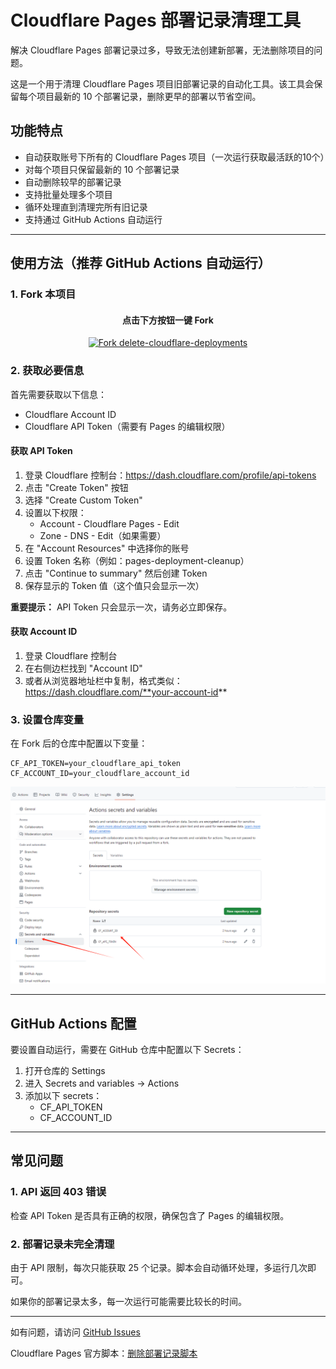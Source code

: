 # Cloudflare Pages 部署记录清理工具

解决 Cloudflare Pages 部署记录过多，导致无法创建新部署，无法删除项目的问题。

这是一个用于清理 Cloudflare Pages 项目旧部署记录的自动化工具。该工具会保留每个项目最新的 10 个部署记录，删除更早的部署以节省空间。

## 功能特点

- 自动获取账号下所有的 Cloudflare Pages 项目（一次运行获取最活跃的10个）
- 对每个项目只保留最新的 10 个部署记录
- 自动删除较早的部署记录
- 支持批量处理多个项目
- 循环处理直到清理完所有旧记录
- 支持通过 GitHub Actions 自动运行

---

## 使用方法（推荐 GitHub Actions 自动运行）

### 1. Fork 本项目

<div align="center">

#### 点击下方按钮一键 Fork

[![Fork delete-cloudflare-deployments](https://img.shields.io/github/forks/vbskycn/delete-cloudflare-deployments?label=Fork&style=for-the-badge&logo=github)](https://github.com/vbskycn/delete-cloudflare-deployments/fork)

</div>

### 2. 获取必要信息

首先需要获取以下信息：
- Cloudflare Account ID
- Cloudflare API Token（需要有 Pages 的编辑权限）

#### 获取 API Token

1. 登录 Cloudflare 控制台：https://dash.cloudflare.com/profile/api-tokens
2. 点击 "Create Token" 按钮
3. 选择 "Create Custom Token"
4. 设置以下权限：
   - Account - Cloudflare Pages - Edit
   - Zone - DNS - Edit（如果需要）
5. 在 "Account Resources" 中选择你的账号
6. 设置 Token 名称（例如：pages-deployment-cleanup）
7. 点击 "Continue to summary" 然后创建 Token
8. 保存显示的 Token 值（这个值只会显示一次）

**重要提示：** API Token 只会显示一次，请务必立即保存。

#### 获取 Account ID

1. 登录 Cloudflare 控制台
2. 在右侧边栏找到 "Account ID"
3. 或者从浏览器地址栏中复制，格式类似：https://dash.cloudflare.com/**your-account-id**

### 3. 设置仓库变量

在 Fork 后的仓库中配置以下变量：

```
CF_API_TOKEN=your_cloudflare_api_token
CF_ACCOUNT_ID=your_cloudflare_account_id
```

![image-20250107150715924](assets/image-20250107150715924.png)

---

## GitHub Actions 配置

要设置自动运行，需要在 GitHub 仓库中配置以下 Secrets：

1. 打开仓库的 Settings
2. 进入 Secrets and variables → Actions
3. 添加以下 secrets：
   - CF_API_TOKEN
   - CF_ACCOUNT_ID

---

## 常见问题

### 1. API 返回 403 错误

检查 API Token 是否具有正确的权限，确保包含了 Pages 的编辑权限。

### 2. 部署记录未完全清理

由于 API 限制，每次只能获取 25 个记录。脚本会自动循环处理，多运行几次即可。

如果你的部署记录太多，每一次运行可能需要比较长的时间。

---

如有问题，请访问 [GitHub Issues](https://github.com/vbskycn/delete-cloudflare-deployments/issues)

Cloudflare Pages 官方脚本：[删除部署记录脚本](https://pub-505c82ba1c844ba788b97b1ed9415e75.r2.dev/delete-all-deployments.zip)
